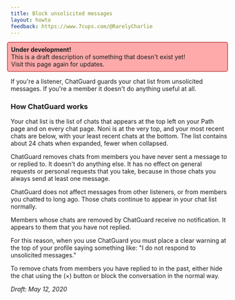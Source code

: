 ```yaml
---
title: Block unsolicited messages
layout: howto
feedback: https://www.7cups.com/@RarelyCharlie
---
```


<div style="background: #ffaaaa; padding: 1ex; margin: 1em 0 1em -1ex; border: 1px solid #a00; border-radius: 4px;">
<b>Under development!</b><br>
This is a draft description of something that doesn't exist yet!<br>
Visit this page again for updates. 
</div>

If you're a listener, ChatGuard guards your chat list from unsolicited messages. If you're a member it doesn't do anything useful at all.

### How ChatGuard works

Your chat list is the list of chats that appears at the top left on your Path page and on every chat page. Noni is at the very top, and your most recent chats are below, with your least recent chats at the bottom. The list contains about 24 chats when expanded, fewer when collapsed.

ChatGuard removes chats from members you have never sent a message to or replied to. It doesn't do anything else. It has no effect on general requests or personal requests that you take, because in those chats you always send at least one message.

ChatGuard does not affect messages from other listeners, or from members you chatted to long ago. Those chats continue to appear in your chat list normally.

Members whose chats are removed by ChatGuard receive no notification. It appears to them that you have not replied.

For this reason, when you use ChatGuard you must place a clear warning at the top of your profile saying something like: "I do not respond to unsolicited messages."

To remove chats from members you have replied to in the past, either hide the chat using the (×) button or block the conversation in the normal way.

*Draft: May 12, 2020*
